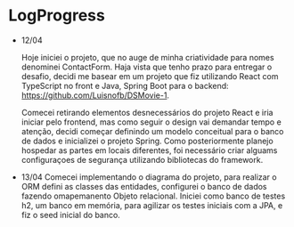 # LogProgress

- 12/04

  Hoje iniciei o projeto, que no auge de minha criatividade para nomes denominei ContactForm. Haja vista que tenho prazo para entregar o desafio, decidi me basear em um   projeto que fiz utilizando React com TypeScript no front e Java, Spring Boot para o backend: https://github.com/Luisnofb/DSMovie-1.
  
  Comecei retirando elementos desnecessários do projeto React e iria iniciar pelo frontend, mas como seguir o design vai demandar tempo e atenção, decidi começar definindo um modelo conceitual para o banco de dados e inicializei o projeto Spring. Como posteriormente planejo hospedar as partes em locais diferentes, foi             necessário criar alguams configuraçoes de segurança utilizando bibliotecas do framework.

- 13/04
  Comecei implementando o diagrama do projeto, para realizar o ORM defini as classes das entidades, configurei o banco de dados fazendo omapemanento Objeto relacional. Iniciei como banco de testes h2, um banco em memória, para agilizar os testes iniciais com a JPA, e fiz o seed inicial do banco.